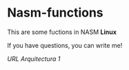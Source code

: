 # Nasm-functions
This are some fuctions in NASM **Linux**

If you have questions, you can write me!


*URL Arquitectura 1*

